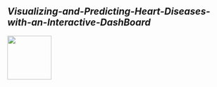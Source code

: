 <H2><B><I>Visualizing-and-Predicting-Heart-Diseases-with-an-Interactive-DashBoard</I></B></H2>
<img src="https://user-images.githubusercontent.com/60309916/191014820-1fd57b1b-d3c4-4c2a-8d7c-947809b8edfd.jpg" width="100" height="100">

